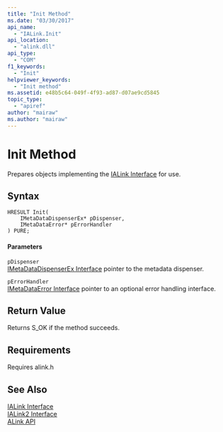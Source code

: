 ```yaml
---
title: "Init Method"
ms.date: "03/30/2017"
api_name: 
  - "IALink.Init"
api_location: 
  - "alink.dll"
api_type: 
  - "COM"
f1_keywords: 
  - "Init"
helpviewer_keywords: 
  - "Init method"
ms.assetid: e48b5c64-049f-4f93-ad87-d07ae9cd5845
topic_type: 
  - "apiref"
author: "mairaw"
ms.author: "mairaw"
---
```

# Init Method
Prepares objects implementing the [IALink Interface](../../../../docs/framework/unmanaged-api/alink/ialink-interface.md) for use.  
  
## Syntax  
  
```  
HRESULT Init(  
    IMetaDataDispenserEx* pDispenser,  
    IMetaDataError* pErrorHandler  
) PURE;  
```  
  
#### Parameters  
 `pDispenser`  
 [IMetaDataDispenserEx Interface](../../../../docs/framework/unmanaged-api/metadata/imetadatadispenserex-interface.md) pointer to the metadata dispenser.  
  
 `pErrorHandler`  
 [IMetaDataError Interface](../../../../docs/framework/unmanaged-api/metadata/imetadataerror-interface.md) pointer to an optional error handling interface.  
  
## Return Value  
 Returns S_OK if the method succeeds.  
  
## Requirements  
 Requires alink.h  
  
## See Also  
 [IALink Interface](../../../../docs/framework/unmanaged-api/alink/ialink-interface.md)  
 [IALink2 Interface](../../../../docs/framework/unmanaged-api/alink/ialink2-interface.md)  
 [ALink API](../../../../docs/framework/unmanaged-api/alink/index.md)
